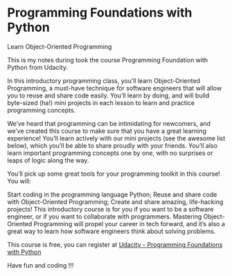 # Programming Foundations with Python
Learn Object-Oriented Programming

This is my notes during took the course Programming Foundation with Python from Udacity.

In this introductory programming class, you’ll learn Object-Oriented Programming, a must-have technique for software engineers that will allow you to reuse and share code easily. You’ll learn by doing, and will build byte-sized (ha!) mini projects in each lesson to learn and practice programming concepts.

We’ve heard that programming can be intimidating for newcomers, and we’ve created this course to make sure that you have a great learning experience! You’ll learn actively with our mini projects (see the awesome list below), which you’ll be able to share proudly with your friends. You’ll also learn important programming concepts one by one, with no surprises or leaps of logic along the way.

You’ll pick up some great tools for your programming toolkit in this course! You will:

Start coding in the programming language Python;
Reuse and share code with Object-Oriented Programming;
Create and share amazing, life-hacking projects!
This introductory course is for you if you want to be a software engineer, or if you want to collaborate with programmers. Mastering Object-Oriented Programming will propel your career in tech forward, and it’s also a great way to learn how software engineers think about solving problems.

This course is free, you can register at [Udacity - Programming Foundations with Python](https://www.udacity.com/course/programming-foundations-with-python--ud036)

Have fun and coding !!!
